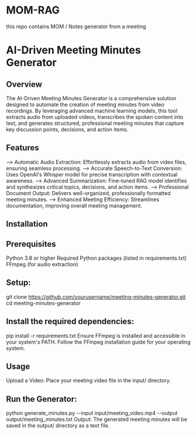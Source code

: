 # MOM-RAG
this repo contains MOM / Notes generator from a meeting 

# AI-Driven Meeting Minutes Generator
## Overview
The AI-Driven Meeting Minutes Generator is a comprehensive solution designed to automate the creation of meeting minutes from video recordings. By leveraging advanced machine learning models, this tool extracts audio from uploaded videos, transcribes the spoken content into text, and generates structured, professional meeting minutes that capture key discussion points, decisions, and action items.

## Features
--> Automatic Audio Extraction: Effortlessly extracts audio from video files, ensuring seamless processing.
--> Accurate Speech-to-Text Conversion: Uses OpenAI's Whisper model for precise transcription with contextual awareness.
--> Advanced Summarization: Fine-tuned RAG model identifies and synthesizes critical topics, decisions, and action items.
--> Professional Document Output: Delivers well-organized, professionally formatted meeting minutes.
--> Enhanced Meeting Efficiency: Streamlines documentation, improving overall meeting management.

## Installation

## Prerequisites
Python 3.8 or higher
Required Python packages (listed in requirements.txt)
FFmpeg (for audio extraction)

## Setup: 
   git clone https://github.com/yourusername/meeting-minutes-generator.git
   cd meeting-minutes-generator


## Install the required dependencies:
   pip install -r requirements.txt
 Ensure FFmpeg is installed and accessible in your system's PATH. Follow the FFmpeg installation guide for your operating system.

## Usage
Upload a Video: Place your meeting video file in the input/ directory.

## Run the Generator:

python generate_minutes.py --input input/meeting_video.mp4 --output output/meeting_minutes.txt
Output: The generated meeting minutes will be saved in the output/ directory as a text file.
